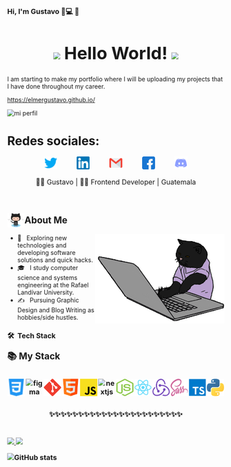 ### Hi, I'm Gustavo   👋💻 :adult:
<h1 style="font-size: 2.5rem; font-weight: bold; text-align: center;" align='center'> <img src="https://media.giphy.com/media/ObNTw8Uzwy6KQ/giphy.gif" width="40px"> Hello World! <img src="https://media.giphy.com/media/fFEFxS3DE5VIY/giphy.gif" width="35px" /></h1>

I am starting to make my portfolio where I will be uploading my projects that I have done throughout my career.

https://elmergustavo.github.io/

![mi perfil](https://res.cloudinary.com/superfolio/image/upload/v1620689979/68747470733a2f2f692e70696e696d672e636f6d2f6f726967696e616c732f63362f33332f63322f63363333633230656465383266306530636564376435373064626533613166332e676966_yjuh2s.gif)

# Redes sociales:
<div align='center' style="display: flex; flex-wrap: wrap; justify-content: center; align-items: flex-start; column-gap: 20px;">
<a margin='0 0.8rem' style="margin: 0 0.8rem; outline: none;" href="https://twitter.com/elmergustavo79" target="_blank"><img src="./assets/social-media/twitter.svg" alt="lolesuncrak" width="30"  /></a>
<a margin='0 0.8rem' style="margin: 0 0.8rem; outline: none;" href="https://www.linkedin.com/in/elmer-gustavo-p%C3%BA-769b60201/" target="blank"><img src="./assets/social-media/linkedin.svg" alt="Elmer Gustavo Pú" width="30" /></a>
<a margin='0 0.8rem' style="margin: 0 0.8rem; outline: none;" href='mailto:elmergustavo79@gmail.com' target='_blank'><img src="./assets/social-media/gmail.svg" width="30" alt="Elmer Gustavo Pú" /></a>
<a margin='0 0.8rem' style="margin: 0 0.8rem; outline: none;" href='https://www.facebook.com/elmer.gustavo.79/' target='_blank'><img src='./assets/social-media/facebook.svg' alt='Elmer Gustavo Pú' width='30'/></a>
<a margin='0 0.8rem' style="margin: 0 0.8rem; outline: none;" href="https://discord.gg/rcwJtBMj" target="_blank" ><img src="./assets/discord.svg" alt="mrLuisFer" width='30'></a>
</div>

<p style="text-align: center; font-size: 1rem;" align='center'>👦🏻 Gustavo | 👨‍💻 Frontend Developer | Guatemala</p>


<br />

<h2 style="display: flex; align-items: center; margin-bottom: 1rem;"><img style="width: 40px; margin: 0;" src="./assets/Octocat/Octocat.png" alt="🌟" width='40' /> About Me</h2>

<!-- 
<img width="35%" align="right" alt="Github" src="https://user-images.githubusercontent.com/48678280/88862734-4903af80-d201-11ea-968b-9c939d88a37c.gif" />  -->

<img align='right' src="https://github.com/BhavyaCodes/BhavyaCodes/blob/master/.github/cat.gif" height="" width="300" alt="coding cat">

- 🤔 &nbsp; Exploring new technologies and developing software solutions and quick hacks.
- 🎓 &nbsp; I study computer science and systems engineering at the Rafael Landívar University.
- ✍️ &nbsp; Pursuing Graphic Design and Blog Writing as hobbies/side hustles.

<h3> 🛠 &nbsp;Tech Stack</h3>

<h2 style="margin: 1rem 0;">📚 My Stack<h3>
<p align='center' style="text-align: center; display: flex; justify-content: space-around; flex-wrap: wrap; margin-top: 2rem; margin-bottom: 2rem;">

<img src="./assets/css3.svg" alt="css3" width="40" height="40"/> 
<img src="https://www.vectorlogo.zone/logos/figma/figma-icon.svg" alt="figma" width="40" height="40"/> 
 <!--   <img src="./assets/gatsby.svg" alt="gatsby" width="40" height="40"/>  -->
<img src="./assets/git.svg" alt="git" width="40" height="40"/>
<img src="./assets/html.svg" alt="html5" width="40" height="40"/>
<img src="./assets/javascript.svg" alt="javascript" width="40" height="40"/> 
<!-- <img src="https://i.ibb.co/Yj6p14L/jest.png" alt="jest" width="40" height="40"/>  -->
<img src="https://cdn.worldvectorlogo.com/logos/nextjs-3.svg" alt="nextjs" width="40" height="40"/> 
<img src="./assets/nodejs.svg" alt="nodejs" width="40" height="40"/> 
<img src="./assets/react.svg" alt="react" width="40" height="40"/> 
<img src="./assets/redux.svg" alt="redux" width="40" height="40"/> 
<img src="./assets/sass.svg" alt="sass" width="40" height="40"/> 
<img src="./assets/typescript.svg" alt="typescript" width="40" height="40"/>
<img src="./assets/python.svg" alt="python" width="40" height="40"/>
</p>

<p style="text-align: center; margin: 1.5rem 0;" align='center'>
  ✨✨✨✨✨✨✨✨✨✨✨✨✨✨✨✨✨✨✨✨✨✨✨
</p>

<br/>

<a href="https://github.com/elmergustavo">
  <img height="180em" src="https://github-readme-stats.vercel.app/api?username=elmergustavo" />
  <img height="180em" src="https://github-readme-stats.vercel.app/api/top-langs/?username=elmergustavo" />
</a>


![GitHub stats](https://github-readme-stats.vercel.app/api?username=elmergustavo&show_icons=true&theme=algolia&line_height=29&hide=stars&count_private=true%22%20style=%22vertical-align:middle)


  <!--
- 💻 &nbsp;
  ![Python](https://img.shields.io/badge/-Python-333333?style=flat&logo=python)
  ![Java](https://img.shields.io/badge/-Java-333333?style=flat&logo=Java&logoColor=007396)
  ![C++](https://img.shields.io/badge/-C++-333333?style=flat&logo=C%2B%2B&logoColor=00599C)
  ![R (Statistics)](https://img.shields.io/badge/-R-333333?style=flat&logo=R&logoColor=276DC3)
- 🌐 &nbsp;
  ![HTML5](https://img.shields.io/badge/-HTML5-333333?style=flat&logo=HTML5)
  ![CSS](https://img.shields.io/badge/-CSS-333333?style=flat&logo=CSS3&logoColor=1572B6)
  ![JavaScript](https://img.shields.io/badge/-JavaScript-333333?style=flat&logo=javascript)
  ![Bootstrap](https://img.shields.io/badge/-Bootstrap-333333?style=flat&logo=bootstrap&logoColor=563D7C)
  ![Node.js](https://img.shields.io/badge/-Node.js-333333?style=flat&logo=node.js)
  ![React](https://img.shields.io/badge/-React-333333?style=flat&logo=react)
- 🛢 &nbsp;
  ![MySQL](https://img.shields.io/badge/-MySQL-333333?style=flat&logo=mysql)
  ![MongoDB](https://img.shields.io/badge/-MongoDB-333333?style=flat&logo=mongodb)
- ⚙️ &nbsp;
  ![Git](https://img.shields.io/badge/-Git-333333?style=flat&logo=git)
  ![GitHub](https://img.shields.io/badge/-GitHub-333333?style=flat&logo=github)
  ![Markdown](https://img.shields.io/badge/-Markdown-333333?style=flat&logo=markdown)
- 🔧 &nbsp;
  ![Visual Studio Code](https://img.shields.io/badge/-Visual%20Studio%20Code-333333?style=flat&logo=visual-studio-code&logoColor=007ACC)
  ![RStudio](https://img.shields.io/badge/-RStudio-333333?style=flat&logo=rstudio)
  ![Eclipse](https://img.shields.io/badge/-Eclipse-333333?style=flat&logo=eclipse-ide&logoColor=2C2255)
- 🖥 &nbsp;
  ![Illustrator](https://img.shields.io/badge/-Illustrator-333333?style=flat&logo=adobe-illustrator)
  ![Photoshop](https://img.shields.io/badge/-Photoshop-333333?style=flat&logo=adobe-photoshop)
  ![InDesign](https://img.shields.io/badge/-InDesign-333333?style=flat&logo=adobe-indesign)

<br/>


-->
  
<!--
**elmergustavo/elmergustavo** is a ✨ _special_ ✨ repository because its `README.md` (this file) appears on your GitHub profile.




Here are some ideas to get you started:

- 🔭 I’m currently working on ... modific
- 🌱 I’m currently learning ...
- 👯 I’m looking to collaborate on ...
- 🤔 I’m looking for help with ...
- 💬 Ask me about ...
- 📫 How to reach me: ...
- 😄 Pronouns: ...
- ⚡ Fun fact: ...
-->

